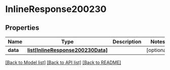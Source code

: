 # InlineResponse200230

## Properties
Name | Type | Description | Notes
------------ | ------------- | ------------- | -------------
**data** | [**list[InlineResponse200230Data]**](InlineResponse200230Data.md) |  | [optional] 

[[Back to Model list]](../README.md#documentation-for-models) [[Back to API list]](../README.md#documentation-for-api-endpoints) [[Back to README]](../README.md)

